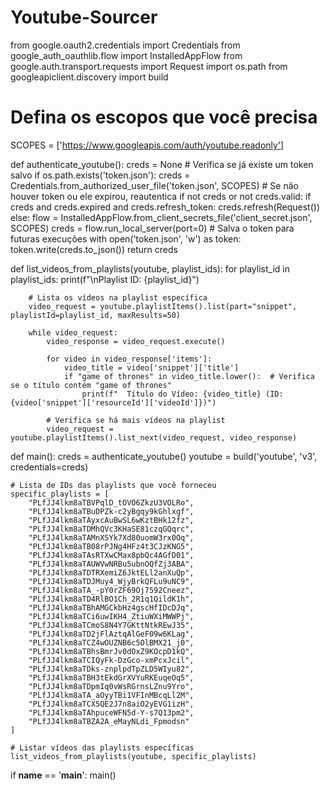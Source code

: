 # Youtube-Sourcer


from google.oauth2.credentials import Credentials
from google_auth_oauthlib.flow import InstalledAppFlow
from google.auth.transport.requests import Request
import os.path
from googleapiclient.discovery import build

# Defina os escopos que você precisa
SCOPES = ['https://www.googleapis.com/auth/youtube.readonly']

def authenticate_youtube():
    creds = None
    # Verifica se já existe um token salvo
    if os.path.exists('token.json'):
        creds = Credentials.from_authorized_user_file('token.json', SCOPES)
    # Se não houver token ou ele expirou, reautentica
    if not creds or not creds.valid:
        if creds and creds.expired and creds.refresh_token:
            creds.refresh(Request())
        else:
            flow = InstalledAppFlow.from_client_secrets_file('client_secret.json', SCOPES)
            creds = flow.run_local_server(port=0)
        # Salva o token para futuras execuções
        with open('token.json', 'w') as token:
            token.write(creds.to_json())
    return creds

def list_videos_from_playlists(youtube, playlist_ids):
    for playlist_id in playlist_ids:
        print(f"\nPlaylist ID: {playlist_id}")

        # Lista os vídeos na playlist específica
        video_request = youtube.playlistItems().list(part="snippet", playlistId=playlist_id, maxResults=50)

        while video_request:
            video_response = video_request.execute()

            for video in video_response['items']:
                video_title = video['snippet']['title']
                if "game of thrones" in video_title.lower():  # Verifica se o título contém "game of thrones"
                    print(f"  Título do Vídeo: {video_title} (ID: {video['snippet']['resourceId']['videoId']})")

            # Verifica se há mais vídeos na playlist
            video_request = youtube.playlistItems().list_next(video_request, video_response)

def main():
    creds = authenticate_youtube()
    youtube = build('youtube', 'v3', credentials=creds)

    # Lista de IDs das playlists que você forneceu
    specific_playlists = [
        "PLfJJ4lkm8aTBVPqlD_tOVO6ZkzU3VOLRo",
        "PLfJJ4lkm8aTBuDPZk-c2yBgqy9kGhlxgf",
        "PLfJJ4lkm8aTAyxcAuBwSL6wKztBHk12fz",
        "PLfJJ4lkm8aTDMhQVc3KHaSE81czqGQqrc",
        "PLfJJ4lkm8aTAMnXSYk7Xd80uomW3rx0Oq",
        "PLfJJ4lkm8aTB08rPJNg4HFz4t3CJzKNG5",
        "PLfJJ4lkm8aTAsRTXwCMax8pbQc4AGfD01",
        "PLfJJ4lkm8aTAUWVwNRBu5ubnOQfZj3ABA",
        "PLfJJ4lkm8aTDTRXemiZ6JktELl2anXuQp",
        "PLfJJ4lkm8aTDJMuy4_WjyBrkQFLu9uNC9",
        "PLfJJ4lkm8aTA_-pY0rZF69Oj7592Cneez",
        "PLfJJ4lkm8aTD4RlBO1Ch_2R1q1QildK1h",
        "PLfJJ4lkm8aTBhAMGCkbHz4gscHfIDcDJq",
        "PLfJJ4lkm8aTCi6uwIKH4_ZtiuWXiMWWPj",
        "PLfJJ4lkm8aTCmoS8N4Y7GKttNtkREwJ35",
        "PLfJJ4lkm8aTD2jFlAztqAlGeF09w6KLag",
        "PLfJJ4lkm8aTCZ4wOUZNB6c5OlBMX21_j0",
        "PLfJJ4lkm8aTBhsBmrJv0dOxZ9KOcpD1kQ",
        "PLfJJ4lkm8aTCIQyFk-DzGco-xmPcxJcil",
        "PLfJJ4lkm8aTDks-znplpdTpZLD5WIyu82",
        "PLfJJ4lkm8aTBH3tEkdGrXVYuRKEuqeOq5",
        "PLfJJ4lkm8aTDpmIq0vWsRGrnsLZnu9Yro",
        "PLfJJ4lkm8aTA_aOyyTBi1VFInMBcqLl2M",
        "PLfJJ4lkm8aTCX5QE2J7n8aiO2yEVG1izH",
        "PLfJJ4lkm8aTAhpuceWFN5d-Y-s7Q13pm2",
        "PLfJJ4lkm8aTBZA2A_eMayNLdi_Fpmodsn"
    ]

    # Listar vídeos das playlists específicas
    list_videos_from_playlists(youtube, specific_playlists)

if __name__ == '__main__':
    main()

